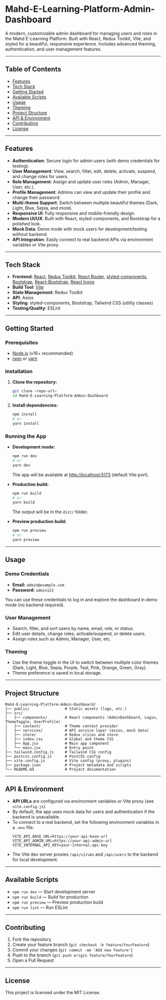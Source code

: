 # Mahd-E-Learning-Platform-Admin-Dashboard

A modern, customizable admin dashboard for managing users and roles in the Mahd E-Learning Platform. Built with React, Redux Toolkit, Vite, and styled for a beautiful, responsive experience. Includes advanced theming, authentication, and user management features.

---

## Table of Contents
- [Features](#features)
- [Tech Stack](#tech-stack)
- [Getting Started](#getting-started)
- [Available Scripts](#available-scripts)
- [Usage](#usage)
- [Theming](#theming)
- [Project Structure](#project-structure)
- [API & Environment](#api--environment)
- [Contributing](#contributing)
- [License](#license)

---

## Features
- **Authentication**: Secure login for admin users (with demo credentials for testing).
- **User Management**: View, search, filter, edit, delete, activate, suspend, and change roles for users.
- **Role Management**: Assign and update user roles (Admin, Manager, User, etc.).
- **Profile Management**: Admins can view and update their profile and change their password.
- **Multi-theme Support**: Switch between multiple beautiful themes (Dark, Light, Blue, Sepia, and more).
- **Responsive UI**: Fully responsive and mobile-friendly design.
- **Modern UI/UX**: Built with React, styled-components, and Bootstrap for a polished look.
- **Mock Data**: Demo mode with mock users for development/testing without backend.
- **API Integration**: Easily connect to real backend APIs via environment variables or Vite proxy.

---

## Tech Stack
- **Frontend**: [React](https://react.dev/), [Redux Toolkit](https://redux-toolkit.js.org/), [React Router](https://reactrouter.com/), [styled-components](https://styled-components.com/), [Bootstrap](https://getbootstrap.com/), [React-Bootstrap](https://react-bootstrap.github.io/), [React Icons](https://react-icons.github.io/react-icons/)
- **Build Tool**: [Vite](https://vitejs.dev/)
- **State Management**: Redux Toolkit
- **API**: Axios
- **Styling**: styled-components, Bootstrap, Tailwind CSS (utility classes)
- **Testing/Quality**: ESLint

---

## Getting Started

### Prerequisites
- [Node.js](https://nodejs.org/) (v16+ recommended)
- [npm](https://www.npmjs.com/) or [yarn](https://yarnpkg.com/)

### Installation
1. **Clone the repository:**
   ```bash
   git clone <repo-url>
   cd Mahd-E-Learning-Platform-Admin-Dashboard
   ```
2. **Install dependencies:**
   ```bash
   npm install
   # or
   yarn install
   ```

### Running the App
- **Development mode:**
  ```bash
  npm run dev
  # or
  yarn dev
  ```
  The app will be available at [http://localhost:5173](http://localhost:5173) (default Vite port).

- **Production build:**
  ```bash
  npm run build
  # or
  yarn build
  ```
  The output will be in the `dist/` folder.

- **Preview production build:**
  ```bash
  npm run preview
  # or
  yarn preview
  ```

---

## Usage

### Demo Credentials
- **Email:** `admin@example.com`
- **Password:** `admin123`

You can use these credentials to log in and explore the dashboard in demo mode (no backend required).

### User Management
- Search, filter, and sort users by name, email, role, or status.
- Edit user details, change roles, activate/suspend, or delete users.
- Assign roles such as Admin, Manager, User, etc.

### Theming
- Use the theme toggle in the UI to switch between multiple color themes (Dark, Light, Blue, Sepia, Purple, Teal, Pink, Orange, Green, Gray).
- Theme preference is saved in local storage.

---

## Project Structure
```
Mahd-E-Learning-Platform-Admin-Dashboard/
├── public/                # Static assets (logo, etc.)
├── src/
│   ├── components/        # React components (AdminDashboard, Login, ThemeToggle, UserProfile)
│   ├── context/           # Theme context provider
│   ├── services/          # API service layer (axios, mock data)
│   ├── store/             # Redux slices and store
│   ├── index.css          # Global and theme CSS
│   ├── App.jsx            # Main app component
│   └── main.jsx           # Entry point
├── tailwind.config.js     # Tailwind CSS config
├── postcss.config.js      # PostCSS config
├── vite.config.js         # Vite config (proxy, plugins)
├── package.json           # Project metadata and scripts
└── README.md              # Project documentation
```

---

## API & Environment
- **API URLs** are configured via environment variables or Vite proxy (see `vite.config.js`).
- By default, the app uses mock data for users and authentication if the backend is unavailable.
- To connect to a real backend, set the following environment variables in a `.env` file:
  ```env
  VITE_API_BASE_URL=https://your-api-base-url
  VITE_API_ADMIN_URL=https://your-api-admin-url
  VITE_INTERNAL_API_KEY=your-internal-api-key
  ```
- The Vite dev server proxies `/api/v1/ums` and `/api/users` to the backend for local development.

---

## Available Scripts
- `npm run dev` — Start development server
- `npm run build` — Build for production
- `npm run preview` — Preview production build
- `npm run lint` — Run ESLint

---

## Contributing
1. Fork the repository
2. Create your feature branch (`git checkout -b feature/YourFeature`)
3. Commit your changes (`git commit -am 'Add new feature'`)
4. Push to the branch (`git push origin feature/YourFeature`)
5. Open a Pull Request

---

## License

This project is licensed under the MIT License. 
